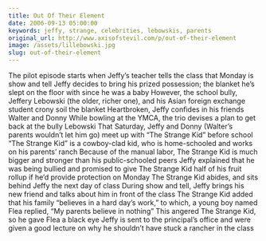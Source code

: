 ```yaml
---
title: Out Of Their Element
date: 2006-09-13 05:00:00
keywords: jeffy, strange, celebrities, lebowskis, parents
original_url: http://www.axisofstevil.com/p/out-of-their-element
image: /assets/lillebowski.jpg
slug: out-of-their-element
---
```


The pilot episode starts when Jeffy’s teacher tells the class that Monday is show and tell Jeffy decides to bring his prized possession; the blanket he’s slept on the floor with since he was a baby However, the school bully, Jeffery Lebowski (the older, richer one), and his Asian foreign exchange student crony soil the blanket Heartbroken, Jeffy confides in his friends Walter and Donny While bowling at the YMCA, the trio devises a plan to get back at the bully Lebowski That Saturday, Jeffy and Donny (Walter’s parents wouldn’t let him go) meet up with “The Strange Kid” before school “The Strange Kid” is a cowboy-clad kid, who is home-schooled and works on his parents’ ranch Because of the manual labor, The Strange Kid is much bigger and stronger than his public-schooled peers Jeffy explained that he was being bullied and promised to give The Strange Kid half of his fruit rollup if he’d provide protection on Monday The Strange Kid abides, and sits behind Jeffy the next day of class During show and tell, Jeffy brings his new friend and talks about him in front of the class The Strange Kid added that his family “believes in a hard day’s work,” to which, a young boy named Flea replied, “My parents believe in nothing” This angered The Strange Kid, so he gave Flea a black eye Jeffy is sent to the principal’s office and were given a good lecture on why he shouldn’t have stuck a rancher in the class

